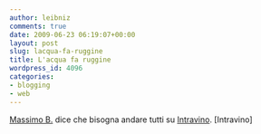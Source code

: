 ```yaml
---
author: leibniz
comments: true
date: 2009-06-23 06:19:07+00:00
layout: post
slug: lacqua-fa-ruggine
title: L'acqua fa ruggine
wordpress_id: 4096
categories:
- blogging
- web
---
```


[Massimo B.](http://www.dissapore.com/) dice che bisogna andare tutti su [Intravino](http://www.intravino.com/). [Intravino]
